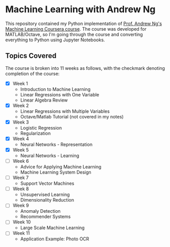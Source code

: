 # Machine Learning with Andrew Ng

This repository contained my Python implementation of [Prof. Andrew Ng's Machine Learning Coursera course](https://www.coursera.org/learn/machine-learning/). The course was developed for MATLAB/Octave, so I'm going through the course and converting everything to Python using Jupyter Notebooks.

## Topics Covered

The course is broken into 11 weeks as follows, with the checkmark denoting completion of the course:

- [X] Week 1
  - Introduction to Machine Learning
  - Linear Regressions with One Variable
  - Linear Algebra Review
- [X] Week 2
  - Linear Regressions with Multiple Variables
  - Octave/Matlab Tutorial (not covered in my notes)
- [X] Week 3
  - Logistic Regression
  - Regularization
- [X] Week 4
  - Neural Networks - Representation
- [X] Week 5
  - Neural Networks - Learning
- [ ] Week 6
  - Advice for Applying Machine Learning
  - Machine Learning System Design
- [ ] Week 7
  - Support Vector Machines
- [ ] Week 8
  - Unsupervised Learning
  - Dimensionality Reduction
- [ ] Week 9
  - Anomaly Detection
  - Recommender Systems
- [ ] Week 10
  - Large Scale Machine Learning
- [ ] Week 11
  - Application Example: Photo OCR
